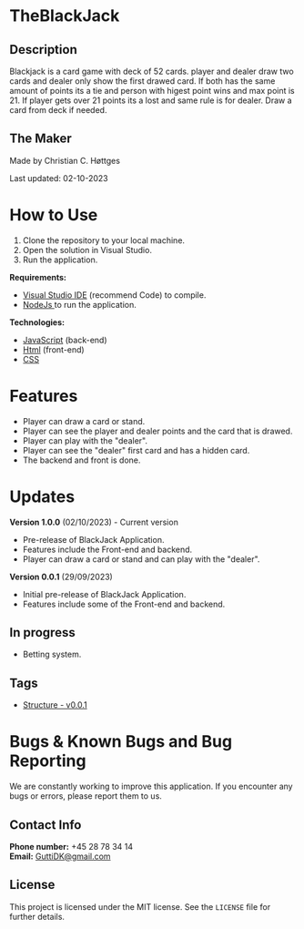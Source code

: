 # TheBlackJack

## Description

Blackjack is a card game with deck of 52 cards. player and dealer draw two cards and dealer only show the first drawed card. If both has the same amount of points its a tie and person with higest point wins and max point is 21. If player gets over 21 points its a lost and same rule is for dealer. Draw a card from deck if needed.

## The Maker
Made by Christian C. Høttges

Last updated: 02-10-2023

# How to Use

1. Clone the repository to your local machine.
2. Open the solution in Visual Studio.
3. Run the application.

**Requirements:**

* <a href="https://code.visualstudio.com/" target="_blank">Visual Studio IDE</a> (recommend Code) to compile.
* <a href="https://nodejs.org/en/"> NodeJs </a> to run the application.

**Technologies:** 
* <a href="https://www.javascript.com/" target="_blank">JavaScript</a> (back-end)
* <a href="https://html.com/" target="_blank">Html</a> (front-end)
* <a href="https://www.w3schools.com/css/" target="_blank">CSS</a>

# Features
- Player can draw a card or stand.
- Player can see the player and dealer points and the card that is drawed.
- Player can play with the "dealer".
- Player can see the "dealer" first card and has a hidden card.
- The backend and front is done.

# Updates

**Version 1.0.0** (02/10/2023) - Current version
- Pre-release of BlackJack Application.
- Features include the Front-end and backend.
- Player can draw a card or stand and can play with the "dealer".


**Version 0.0.1** (29/09/2023)
- Initial pre-release of BlackJack Application.
- Features include some of the Front-end and backend.

## In progress
- Betting system.

## Tags
- <a href="https://github.com/GuttiDK/TheTodoRazerApp/releases/tag/version-0.0.1">Structure - v0.0.1</a>

# Bugs & Known Bugs and Bug Reporting
We are constantly working to improve this application. If you encounter any bugs or errors, please report them to us.

## Contact Info
**Phone number:** +45 28 78 34 14  
**Email:** [GuttiDK@gmail.com](mailto:GuttiDK@gmail.com)

## License
This project is licensed under the MIT license. See the `LICENSE` file for further details.